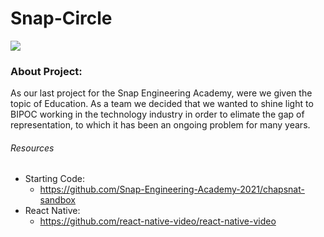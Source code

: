 # Snap-Circle
![](https://encrypted-tbn0.gstatic.com/images?q=tbn:ANd9GcTvTzvenE2taEfW_YUf8kRLFMQ6079fLfRwVd2v5J7yzXOCOWrhiq_YzhZO4tafkP-gd5Q&usqp=CAU)
### About Project: 

As our last project for the Snap Engineering Academy, were we given the topic of Education. As a team we decided that we wanted to shine light to BIPOC working in the technology industry in order to elimate the gap of representation, to which it has been an ongoing problem for many years. 

###### Resources 
* Starting Code: 
  * https://github.com/Snap-Engineering-Academy-2021/chapsnat-sandbox
* React Native: 
  * https://github.com/react-native-video/react-native-video
  
